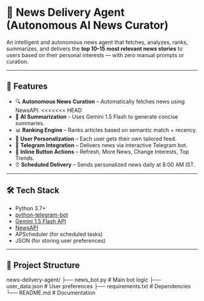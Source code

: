 # 📰 News Delivery Agent (Autonomous AI News Curator)

An intelligent and autonomous news agent that fetches, analyzes, ranks, summarizes, and delivers the **top 10–15 most relevant news stories** to users based on their personal interests — with zero manual prompts or curation.

---

## 🚀 Features

- 🔍 **Autonomous News Curation** – Automatically fetches news using NewsAPI.
<<<<<<< HEAD
- 🧠 **AI Summarization** – Uses Gemini 1.5 Flash to generate concise summaries.
- 📊 **Ranking Engine** – Ranks articles based on semantic match + recency.
- 🎯 **User Personalization** – Each user gets their own tailored feed.
- 💬 **Telegram Integration** – Delivers news via interactive Telegram bot.
- 🔁 **Inline Button Actions** – Refresh, More News, Change Interests, Top Trends.
- ⏰ **Scheduled Delivery** – Sends personalized news daily at 8:00 AM IST.

---

## 🛠 Tech Stack

- Python 3.7+
- [python-telegram-bot](https://github.com/python-telegram-bot/python-telegram-bot)
- [Gemini 1.5 Flash API](https://makersuite.google.com/app)
- [NewsAPI](https://newsapi.org)
- APScheduler (for scheduled tasks)
- JSON (for storing user preferences)

---

## 📁 Project Structure

news-delivery-agent/
├── news_bot.py # Main bot logic
├── user_data.json # User preferences
├── requirements.txt # Dependencies
└── README.md # Documentation 
